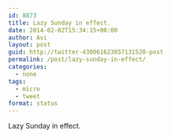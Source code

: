 ```yaml
---
id: 8873
title: Lazy Sunday in effect.
date: 2014-02-02T15:34:15+00:00
author: Avi
layout: post
guid: http://twitter-430061623857131520-post
permalink: /post/lazy-sunday-in-effect/
categories:
  - none
tags:
  - micro
  - tweet
format: status
---
```

Lazy Sunday in effect.